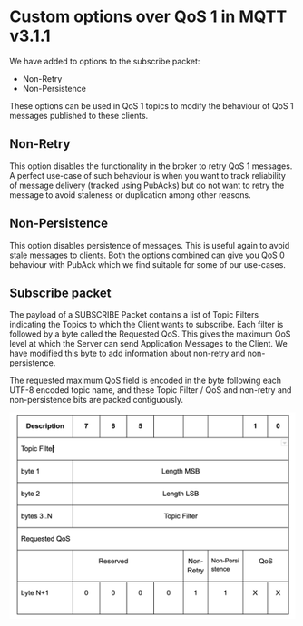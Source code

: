 # Custom options over QoS 1 in MQTT v3.1.1

We have added to options to the subscribe packet:
- Non-Retry
- Non-Persistence

These options can be used in QoS 1 topics to modify the behaviour of QoS 1 messages published to these clients. 

## Non-Retry
This option disables the functionality in the broker to retry QoS 1 messages. A perfect use-case of such behaviour is when you want to track reliability of message delivery (tracked using PubAcks) but do not want to retry the message to avoid staleness or duplication among other reasons.

## Non-Persistence
This option disables persistence of messages. This is useful again to avoid stale messages to clients. 
Both the options combined can give you QoS 0 behaviour with PubAck which we find suitable for some of our use-cases.

## Subscribe packet
The payload of a SUBSCRIBE Packet contains a list of Topic Filters indicating the Topics to which the Client wants to subscribe.
Each filter is followed by a byte called the Requested QoS. This gives the maximum QoS level at which the Server can send Application Messages to the Client. We have modified this byte to add information about non-retry and non-persistence.


The requested maximum QoS field is encoded in the byte following each UTF-8 encoded topic name, and these Topic Filter / QoS and non-retry and non-persistence bits are packed contiguously.

![](../.gitbook/assets/subscribe_payload.png)
